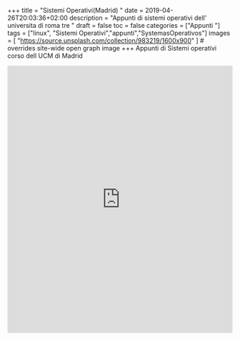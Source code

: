 +++
title = "Sistemi Operativi(Madrid) "
date = 2019-04-26T20:03:36+02:00
description = "Appunti di sistemi operativi dell' universita di roma tre "
draft = false
toc = false
categories = ["Appunti "]
tags = ["linux", "Sistemi Operativi","appunti","SystemasOperativos"]
images = [
  "https://source.unsplash.com/collection/983219/1600x900"
] # overrides site-wide open graph image
+++
Appunti di Sistemi operativi corso dell UCM di Madrid




<iframe src="https://drive.google.com/embeddedfolderview?id=1dSIoZfaG5Qgpz1AheN6ecwHSmWYm4TyW#grid" style="width:100%; height:600px; border:0;"></iframe>